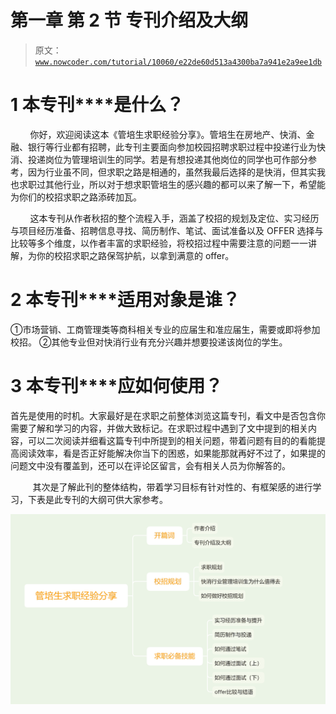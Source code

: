 # 第一章 第 2 节 专刊介绍及大纲

> 原文：[`www.nowcoder.com/tutorial/10060/e22de60d513a4300ba7a941e2a9ee1db`](https://www.nowcoder.com/tutorial/10060/e22de60d513a4300ba7a941e2a9ee1db)

# **1 本专刊****是什么？**

        你好，欢迎阅读这本《管培生求职经验分享》。管培生在房地产、快消、金融、银行等行业都有招聘，此专刊主要面向参加校园招聘求职过程中投递行业为快消、投递岗位为管理培训生的同学。若是有想投递其他岗位的同学也可作部分参考，因为行业虽不同，但求职之路是相通的，虽然我最后选择的是快消，但其实我也求职过其他行业，所以对于想求职管培生的感兴趣的都可以来了解一下，希望能为你们的校招求职之路添砖加瓦。

        这本专刊从作者秋招的整个流程入手，涵盖了校招的规划及定位、实习经历与项目经历准备、招聘信息寻找、简历制作、笔试、面试准备以及 OFFER 选择与比较等多个维度，以作者丰富的求职经验，将校招过程中需要注意的问题一一讲解，为你的校招求职之路保驾护航，以拿到满意的 offer。

# **2** **本专刊****适用对象是谁？**

①市场营销、工商管理类等商科相关专业的应届生和准应届生，需要或即将参加校招。 ②其他专业但对快消行业有充分兴趣并想要投递该岗位的学生。

# **3 本专刊****应如何使用？**

 首先是使用的时机。大家最好是在求职之前整体浏览这篇专刊，看文中是否包含你需要了解和学习的内容，并做大致标记。在求职过程中遇到了文中提到的相关内容，可以二次阅读并细看这篇专刊中所提到的相关问题，带着问题有目的的看能提高阅读效率，看是否正好能解决你当下的困惑，如果能那就再好不过了，如果提的问题文中没有覆盖到，还可以在评论区留言，会有相关人员为你解答的。

         其次是了解此刊的整体结构，带着学习目标有针对性的、有框架感的进行学习，下表是此专刊的大纲可供大家参考。

![](img/87325c3d67897922df1415e1c57c926f.png)